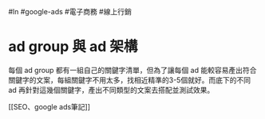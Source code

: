 #ln #google-ads #電子商務 #線上行銷 

# ad group 與 ad 架構

每個 ad group 都有一組自己的關鍵字清單，但為了讓每個 ad 能較容易產出符合關鍵字的文案，每組關鍵字不用太多，找相近精準的3-5個就好。而底下的不同 ad 再針對這幾個關鍵字，產出不同類型的文案去搭配並測試效果。

[[SEO、google ads筆記]]